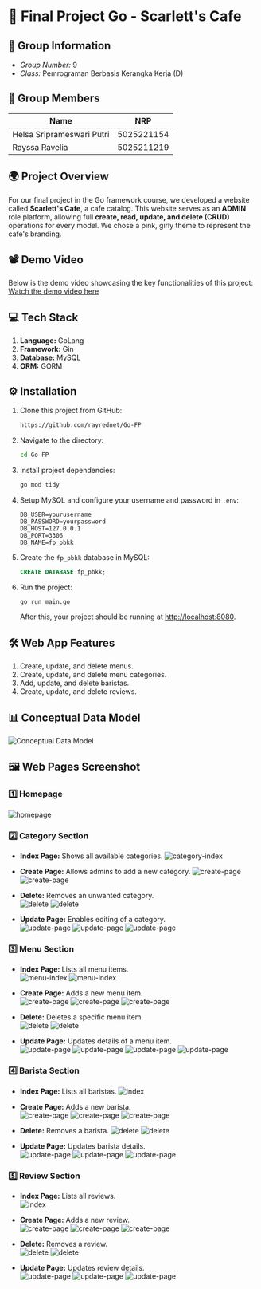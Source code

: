 # 🌟 Final Project Go - Scarlett's Cafe  

## 📝 Group Information  
- *Group Number:* 9  
- *Class:* Pemrograman Berbasis Kerangka Kerja (D)  

## 👥 Group Members  

| Name                       | NRP         |  
|----------------------------|-------------|  
| Helsa Sriprameswari Putri  | 5025221154  |  
| Rayssa Ravelia             | 5025211219  |  

## 🌍 Project Overview  
For our final project in the Go framework course, we developed a website called **Scarlett's Cafe**, a cafe catalog. This website serves as an **ADMIN** role platform, allowing full **create, read, update, and delete (CRUD)** operations for every model. We chose a pink, girly theme to represent the cafe's branding.  

## 📽️ Demo Video  
Below is the demo video showcasing the key functionalities of this project:  
[Watch the demo video here](https://youtu.be/yO-bhszipl0)  

## 💻 Tech Stack  
1. **Language:** GoLang  
2. **Framework:** Gin  
3. **Database:** MySQL  
4. **ORM:** GORM  

## ⚙️ Installation  
1. Clone this project from GitHub:  
   ```bash  
   https://github.com/rayrednet/Go-FP  
   ```  

2. Navigate to the directory:  
   ```bash  
   cd Go-FP  
   ```  

3. Install project dependencies:  
   ```bash  
   go mod tidy  
   ```  

4. Setup MySQL and configure your username and password in `.env`:  
   ```env  
   DB_USER=yourusername  
   DB_PASSWORD=yourpassword  
   DB_HOST=127.0.0.1  
   DB_PORT=3306  
   DB_NAME=fp_pbkk  
   ```  

5. Create the `fp_pbkk` database in MySQL:  
   ```sql  
   CREATE DATABASE fp_pbkk;  
   ```  

6. Run the project:  
   ```bash  
   go run main.go  
   ```  
   After this, your project should be running at [http://localhost:8080](http://localhost:8080).  

## 🛠️ Web App Features  

1. Create, update, and delete menus.  
2. Create, update, and delete menu categories.  
3. Add, update, and delete baristas.  
4. Create, update, and delete reviews.  

## 📊 Conceptual Data Model  
![Conceptual Data Model](https://github.com/user-attachments/assets/33186796-38f8-4a03-8dcc-deb3354ac259)  

## 🖼️ Web Pages Screenshot  

### 1️⃣ Homepage  
![homepage](img/home.png)


### 2️⃣ Category Section  
- **Index Page:** Shows all available categories. 
![category-index](img/category-index.png)

- **Create Page:** Allows admins to add a new category. 
![create-page](img/category-create.png)
![create-page](img/category-create-after.png)

- **Delete:** Removes an unwanted category.  
![delete](img/category-delete.png)
![delete](img/category-delete-after.png)

- **Update Page:** Enables editing of a category.  
![update-page](img/category-edit-before.png)
![update-page](img/category-edit.png)
![update-page](img/category-edit-after.png)

### 3️⃣ Menu Section  
- **Index Page:** Lists all menu items.  
![menu-index](img/menu/index.png)
![menu-index](img/menu/detail.png)

- **Create Page:** Adds a new menu item.  
![create-page](img/menu/create-form.png)
![create-page](img/menu/create-form-filled.png)
![create-page](img/menu/create-after.png)

- **Delete:** Deletes a specific menu item.  
![delete](img/menu/delete.png)
![delete](img/menu/delete-after.png)

- **Update Page:** Updates details of a menu item.  
![update-page](img/menu/edit-before.png)
![update-page](img/menu/edit.png)
![update-page](img/menu/edit-after.png)
![update-page](img/menu/edit-after-v2.png)

### 4️⃣ Barista Section  
- **Index Page:** Lists all baristas. 
![index](img/barista/index.png)

- **Create Page:** Adds a new barista.  
![create-page](img/barista/create-form.png)
![create-page](img/barista/create-form-filled.png)
![create-page](img/barista/create-after.png)

- **Delete:** Removes a barista. 
 ![delete](img/barista/delete.png)
![delete](img/barista/delete-after.png)

- **Update Page:** Updates barista details.  
![update-page](img/barista/edit-before.png)
![update-page](img/barista/edit.png)
![update-page](img/barista/edit-after.png)

### 5️⃣ Review Section  
- **Index Page:** Lists all reviews.  
![index](img/review/index.png)

- **Create Page:** Adds a new review.  
![create-page](img/review/create-form.png)
![create-page](img/review/create-form-filled.png)
![create-page](img/review/create-after.png)

- **Delete:** Removes a review.  
![delete](img/review/delete.png)
![delete](img/review/delete-after.png)

- **Update Page:** Updates review details.  
![update-page](img/review/edit-before.png)
![update-page](img/review/edit.png)
![update-page](img/review/edit-after.png)

